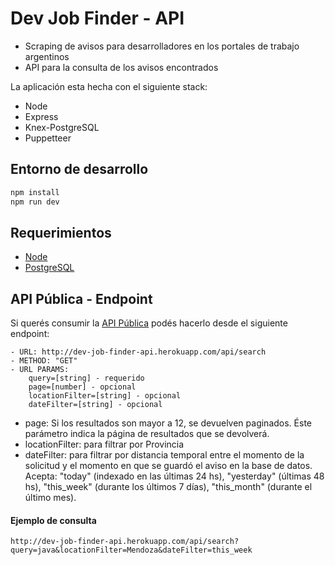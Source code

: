# Dev Job Finder - API

- Scraping de avisos para desarrolladores en los portales de trabajo argentinos
- API para la consulta de los avisos encontrados

La aplicación esta hecha con el siguiente stack:

- Node
- Express
- Knex-PostgreSQL
- Puppetteer

## Entorno de desarrollo

```sh
npm install
npm run dev
```

## Requerimientos

- [Node](http://nodejs.org)
- [PostgreSQL](http://www.postgresql.org)

## API Pública - Endpoint

Si querés consumir la <a href="https://dev-job-finder-api.herokuapp.com/api/test">API Pública</a> podés hacerlo desde el siguiente endpoint:

```
- URL: http://dev-job-finder-api.herokuapp.com/api/search
- METHOD: "GET"
- URL PARAMS:
    query=[string] - requerido
    page=[number] - opcional
    locationFilter=[string] - opcional
    dateFilter=[string] - opcional
```

- page: Si los resultados son mayor a 12, se devuelven paginados. Éste parámetro
  indica la página de resultados que se devolverá.
- locationFilter: para filtrar por Provincia
- dateFilter: para filtrar por distancia temporal entre el momento de la
  solicitud y el momento en que se guardó el aviso en la base de datos.
  Acepta: "today" (indexado en las últimas 24 hs), "yesterday" (últimas 48 hs),
  "this_week" (durante los últimos 7 días), "this_month" (durante el último
  mes).

#### Ejemplo de consulta

```
http://dev-job-finder-api.herokuapp.com/api/search?query=java&locationFilter=Mendoza&dateFilter=this_week
```
